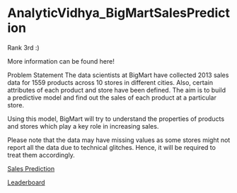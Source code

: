 # AnalyticVidhya_BigMartSalesPrediction

Rank 3rd :)

More information can be found here!

Problem Statement
The data scientists at BigMart have collected 2013 sales data for 1559 products across 10 stores in different cities. Also, certain attributes of each product and store have been defined. The aim is to build a predictive model and find out the sales of each product at a particular store.

Using this model, BigMart will try to understand the properties of products and stores which play a key role in increasing sales.

 

Please note that the data may have missing values as some stores might not report all the data due to technical glitches. Hence, it will be required to treat them accordingly.

[Sales Prediction](http://datahack.analyticsvidhya.com/contest/practice-problem-bigmart-sales-prediction)

[Leaderboard](http://datahack.analyticsvidhya.com/contest/practice-problem-bigmart-sales-prediction/lb)
